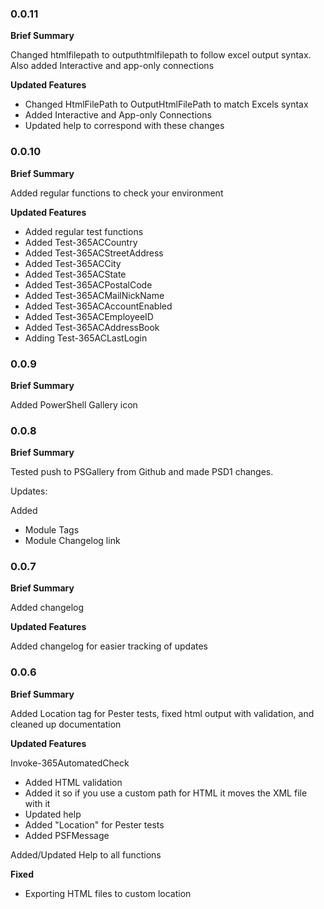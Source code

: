 ### 0.0.11

**Brief Summary**

Changed htmlfilepath to outputhtmlfilepath to follow excel output syntax. Also added Interactive and app-only connections

**Updated Features**

* Changed HtmlFilePath to OutputHtmlFilePath to match Excels syntax
* Added Interactive and App-only Connections
* Updated help to correspond with these changes

### 0.0.10

**Brief Summary**

Added regular functions to check your environment

**Updated Features**

* Added regular test functions
* Added Test-365ACCountry
* Added Test-365ACStreetAddress
* Added Test-365ACCity
* Added Test-365ACState
* Added Test-365ACPostalCode
* Added Test-365ACMailNickName
* Added Test-365ACAccountEnabled
* Added Test-365ACEmployeeID
* Added Test-365ACAddressBook
* Adding Test-365ACLastLogin

### 0.0.9

**Brief Summary**

Added PowerShell Gallery icon

### 0.0.8

**Brief Summary**

Tested push to PSGallery from Github and made PSD1 changes.

Updates:

Added

* Module Tags
* Module Changelog link

### 0.0.7

**Brief Summary**

Added changelog

**Updated Features**

Added changelog for easier tracking of updates

### 0.0.6

**Brief Summary**

Added Location tag for Pester tests, fixed html output with validation, and cleaned up documentation

**Updated Features**

Invoke-365AutomatedCheck

* Added HTML validation
* Added it so if you use a custom path for HTML it moves the XML file with it
* Updated help
* Added "Location" for Pester tests
* Added PSFMessage

Added/Updated Help to all functions

**Fixed**

* Exporting HTML files to custom location
